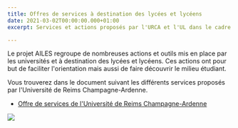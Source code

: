 ```yaml
---
title: Offres de services à destination des lycées et lycéens
date: 2021-03-02T00:00:00.000+01:00
excerpt: Services et actions proposés par l'URCA et l'UL dans le cadre du projet AILES

---
```

Le projet AILES regroupe de nombreuses actions et outils mis en place par les universités et à destination des lycées et lycéens. Ces actions ont pour but de faciliter l'orientation mais aussi de faire découvrir le milieu étudiant.

Vous trouverez dans le document suivant les différents services proposés par l'Université de Reims Champagne-Ardenne.

* [Offre de services de l'Université de Reims Champagne-Ardenne](/uploads/plaquette_offre_services_2_v1.pdf "plaquette_offre_services_v5.pdf")

![](/uploads//uploads/capture-d-ecran-90.png)